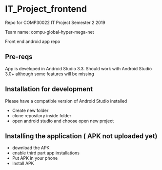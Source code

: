 # IT_Project_frontend

Repo for COMP30022 IT Project Semester 2 2019

Team name: compu-global-hyper-mega-net

Front end android app repo

## Pre-reqs

App is developed in Android Studio 3.3. Should work with Android Studio 3.0+ although some features will be missing

## Installation for development

Please have a compatible version of Android Studio installed
 - Create new folder
 - clone repository inside folder
 - open android studio and choose open new project
 
 
 ## Installing the application ( APK not uploaded yet)
 
 - download the APK
 - enable  third part app installations
 - Put APK in your phone
 - Install APK
